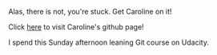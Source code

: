 Alas, there is not, you're stuck. Get Caroline on it!

Click [here](https://github.com/cbuckey-uda) to visit Caroline's github page!

I spend this Sunday afternoon leaning Git course on Udacity.
